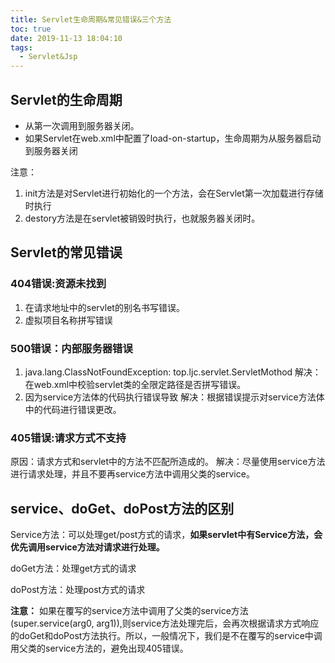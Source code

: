 ```yaml
---
title: Servlet生命周期&常见错误&三个方法
toc: true
date: 2019-11-13 18:04:10
tags:
  - Servlet&Jsp
---
```


## Servlet的生命周期
- 从第一次调用到服务器关闭。
- 如果Servlet在web.xml中配置了load-on-startup，生命周期为从服务器启动到服务器关闭
<!-- more -->
注意：
1. init方法是对Servlet进行初始化的一个方法，会在Servlet第一次加载进行存储时执行
2. destory方法是在servlet被销毁时执行，也就服务器关闭时。

## Servlet的常见错误

### 404错误:资源未找到
1. 在请求地址中的servlet的别名书写错误。
2. 虚拟项目名称拼写错误

### 500错误：内部服务器错误
1. java.lang.ClassNotFoundException: top.ljc.servlet.ServletMothod
解决：在web.xml中校验servlet类的全限定路径是否拼写错误。
2. 因为service方法体的代码执行错误导致
解决：根据错误提示对service方法体中的代码进行错误更改。
### 405错误:请求方式不支持
原因：请求方式和servlet中的方法不匹配所造成的。
解决：尽量使用service方法进行请求处理，并且不要再service方法中调用父类的service。

## service、doGet、doPost方法的区别
Service方法：可以处理get/post方式的请求，**如果servlet中有Service方法，会优先调用service方法对请求进行处理。**

doGet方法：处理get方式的请求

doPost方法：处理post方式的请求

**注意：** 如果在覆写的service方法中调用了父类的service方法(super.service(arg0, arg1)),则service方法处理完后，会再次根据请求方式响应的doGet和doPost方法执行。所以，一般情况下，我们是不在覆写的service中调用父类的service方法的，避免出现405错误。
